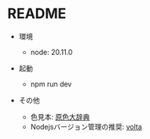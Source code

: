 # README

- 環境

  - node: 20.11.0

- 起動

  - npm run dev

- その他
  - 色見本: [原色大辞典](https://www.colordic.org/)
  - Nodejsバージョン管理の推奨: [volta](https://volta.sh/)
